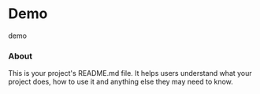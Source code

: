 Demo
====

demo

### About

This is your project's README.md file. It helps users understand what your
project does, how to use it and anything else they may need to know.